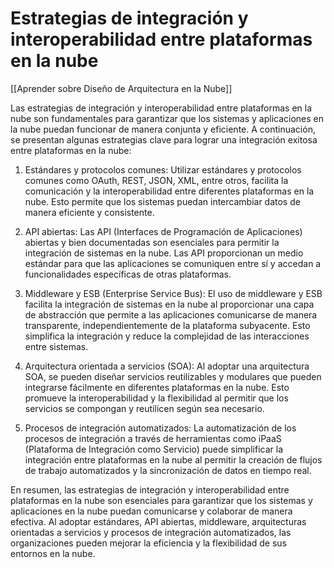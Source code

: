 # Estrategias de integración y interoperabilidad entre plataformas en la nube

[[Aprender sobre Diseño de Arquitectura en la Nube]]

Las estrategias de integración y interoperabilidad entre plataformas en la nube son fundamentales para garantizar que los sistemas y aplicaciones en la nube puedan funcionar de manera conjunta y eficiente. A continuación, se presentan algunas estrategias clave para lograr una integración exitosa entre plataformas en la nube:

1. Estándares y protocolos comunes: Utilizar estándares y protocolos comunes como OAuth, REST, JSON, XML, entre otros, facilita la comunicación y la interoperabilidad entre diferentes plataformas en la nube. Esto permite que los sistemas puedan intercambiar datos de manera eficiente y consistente.

2. API abiertas: Las API (Interfaces de Programación de Aplicaciones) abiertas y bien documentadas son esenciales para permitir la integración de sistemas en la nube. Las API proporcionan un medio estándar para que las aplicaciones se comuniquen entre sí y accedan a funcionalidades específicas de otras plataformas.

3. Middleware y ESB (Enterprise Service Bus): El uso de middleware y ESB facilita la integración de sistemas en la nube al proporcionar una capa de abstracción que permite a las aplicaciones comunicarse de manera transparente, independientemente de la plataforma subyacente. Esto simplifica la integración y reduce la complejidad de las interacciones entre sistemas.

4. Arquitectura orientada a servicios (SOA): Al adoptar una arquitectura SOA, se pueden diseñar servicios reutilizables y modulares que pueden integrarse fácilmente en diferentes plataformas en la nube. Esto promueve la interoperabilidad y la flexibilidad al permitir que los servicios se compongan y reutilicen según sea necesario.

5. Procesos de integración automatizados: La automatización de los procesos de integración a través de herramientas como iPaaS (Plataforma de Integración como Servicio) puede simplificar la integración entre plataformas en la nube al permitir la creación de flujos de trabajo automatizados y la sincronización de datos en tiempo real.

En resumen, las estrategias de integración y interoperabilidad entre plataformas en la nube son esenciales para garantizar que los sistemas y aplicaciones en la nube puedan comunicarse y colaborar de manera efectiva. Al adoptar estándares, API abiertas, middleware, arquitecturas orientadas a servicios y procesos de integración automatizados, las organizaciones pueden mejorar la eficiencia y la flexibilidad de sus entornos en la nube.
